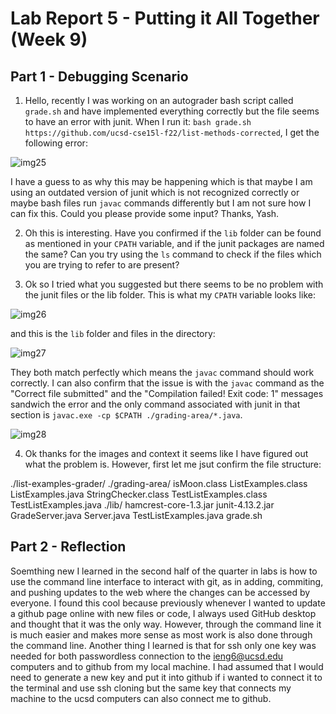 # Lab Report 5 - Putting it All Together (Week 9)
## Part 1 - Debugging Scenario

1. Hello, recently I was working on an autograder bash script called `grade.sh` and have implemented everything correctly but the file seems to have an error with junit. When I run it: `bash grade.sh https://github.com/ucsd-cse15l-f22/list-methods-corrected`, I get the following error:

![img25](https://github.com/fyash1010/cse15l-lab-reports/assets/146874433/5cca5119-8b9a-4804-896c-8859540c4ce7)

I have a guess to as why this may be happening which is that maybe I am using an outdated version of junit which is not recognized correctly or maybe bash files run `javac` commands differently but I am not sure how I can fix this. Could you please provide some input? Thanks, Yash.

2. Oh this is interesting. Have you confirmed if the `lib` folder can be found as mentioned in your `CPATH` variable, and if the junit packages are named the same? Can you try using the `ls` command to check if the files which you are trying to refer to are present?

3. Ok so I tried what you suggested but there seems to be no problem with the junit files or the lib folder. This is what my `CPATH` variable looks like:

![img26](https://github.com/fyash1010/cse15l-lab-reports/assets/146874433/58c8d4a4-5443-46c4-a8a5-8da3446dd9f0)

and this is the `lib` folder and files in the directory: 

![img27](https://github.com/fyash1010/cse15l-lab-reports/assets/146874433/3e02ebe4-8db3-4251-8e13-9c1087194635)

They both match perfectly which means the `javac` command should work correctly. I can also confirm that the issue is with the `javac` command as the "Correct file submitted" and the "Compilation failed! Exit code: 1" messages sandwich the error and the only command associated with junit in that section is `javac.exe -cp $CPATH ./grading-area/*.java`.

![img28](https://github.com/fyash1010/cse15l-lab-reports/assets/146874433/0fbe8489-671b-4be8-9933-2890643f81c3)

4. Ok thanks for the images and context it seems like I have figured out what the problem is. However, first let me jsut confirm the file structure:

./list-examples-grader/
  ./grading-area/
    isMoon.class
    ListExamples.class
    ListExamples.java
    StringChecker.class
    TestListExamples.class
    TestListExamples.java
  ./lib/
    hamcrest-core-1.3.jar
    junit-4.13.2.jar
  GradeServer.java
  Server.java
  TestListExamples.java
  grade.sh


## Part 2 - Reflection

Soemthing new I learned in the second half of the quarter in labs is how to use the command line interface to interact with git, as in adding, commiting, and pushing updates to the web where the changes can be accessed by everyone. 
I found this cool because previously whenever I wanted to update a github page online with new files or code, I always used GitHub desktop and thought that it was the only way. However, through the command line it is much easier
and makes more sense as most work is also done through the command line. Another thing I learned is that for ssh only one key was needed for both passwordless connection to the ieng6@ucsd.edu computers and to github from my local
machine. I had assumed that I would need to generate a new key and put it into github if i wanted to connect it to the terminal and use ssh cloning but the same key that connects my machine to the ucsd computers can also connect me
to github.
